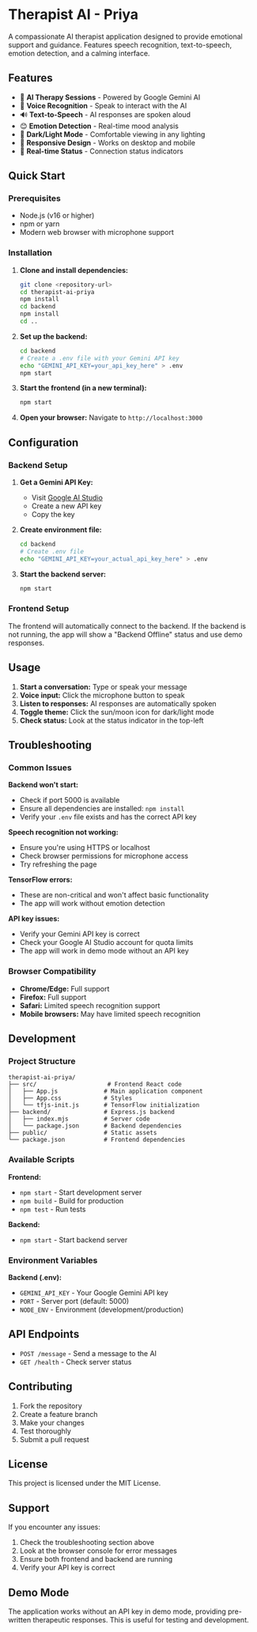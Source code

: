 # Therapist AI - Priya

A compassionate AI therapist application designed to provide emotional support and guidance. Features speech recognition, text-to-speech, emotion detection, and a calming interface.

## Features

- 🤖 **AI Therapy Sessions** - Powered by Google Gemini AI
- 🎤 **Voice Recognition** - Speak to interact with the AI
- 🔊 **Text-to-Speech** - AI responses are spoken aloud
- 😊 **Emotion Detection** - Real-time mood analysis
- 🌙 **Dark/Light Mode** - Comfortable viewing in any lighting
- 📱 **Responsive Design** - Works on desktop and mobile
- 🔄 **Real-time Status** - Connection status indicators

## Quick Start

### Prerequisites

- Node.js (v16 or higher)
- npm or yarn
- Modern web browser with microphone support

### Installation

1. **Clone and install dependencies:**
   ```bash
   git clone <repository-url>
   cd therapist-ai-priya
   npm install
   cd backend
   npm install
   cd ..
   ```

2. **Set up the backend:**
   ```bash
   cd backend
   # Create a .env file with your Gemini API key
   echo "GEMINI_API_KEY=your_api_key_here" > .env
   npm start
   ```

3. **Start the frontend (in a new terminal):**
   ```bash
   npm start
   ```

4. **Open your browser:**
   Navigate to `http://localhost:3000`

## Configuration

### Backend Setup

1. **Get a Gemini API Key:**
   - Visit [Google AI Studio](https://makersuite.google.com/app/apikey)
   - Create a new API key
   - Copy the key

2. **Create environment file:**
   ```bash
   cd backend
   # Create .env file
   echo "GEMINI_API_KEY=your_actual_api_key_here" > .env
   ```

3. **Start the backend server:**
   ```bash
   npm start
   ```

### Frontend Setup

The frontend will automatically connect to the backend. If the backend is not running, the app will show a "Backend Offline" status and use demo responses.

## Usage

1. **Start a conversation:** Type or speak your message
2. **Voice input:** Click the microphone button to speak
3. **Listen to responses:** AI responses are automatically spoken
4. **Toggle theme:** Click the sun/moon icon for dark/light mode
5. **Check status:** Look at the status indicator in the top-left

## Troubleshooting

### Common Issues

**Backend won't start:**
- Check if port 5000 is available
- Ensure all dependencies are installed: `npm install`
- Verify your `.env` file exists and has the correct API key

**Speech recognition not working:**
- Ensure you're using HTTPS or localhost
- Check browser permissions for microphone access
- Try refreshing the page

**TensorFlow errors:**
- These are non-critical and won't affect basic functionality
- The app will work without emotion detection

**API key issues:**
- Verify your Gemini API key is correct
- Check your Google AI Studio account for quota limits
- The app will work in demo mode without an API key

### Browser Compatibility

- **Chrome/Edge:** Full support
- **Firefox:** Full support
- **Safari:** Limited speech recognition support
- **Mobile browsers:** May have limited speech recognition

## Development

### Project Structure

```
therapist-ai-priya/
├── src/                    # Frontend React code
│   ├── App.js             # Main application component
│   ├── App.css            # Styles
│   └── tfjs-init.js       # TensorFlow initialization
├── backend/               # Express.js backend
│   ├── index.mjs          # Server code
│   └── package.json       # Backend dependencies
├── public/                # Static assets
└── package.json           # Frontend dependencies
```

### Available Scripts

**Frontend:**
- `npm start` - Start development server
- `npm build` - Build for production
- `npm test` - Run tests

**Backend:**
- `npm start` - Start backend server

### Environment Variables

**Backend (.env):**
- `GEMINI_API_KEY` - Your Google Gemini API key
- `PORT` - Server port (default: 5000)
- `NODE_ENV` - Environment (development/production)

## API Endpoints

- `POST /message` - Send a message to the AI
- `GET /health` - Check server status

## Contributing

1. Fork the repository
2. Create a feature branch
3. Make your changes
4. Test thoroughly
5. Submit a pull request

## License

This project is licensed under the MIT License.

## Support

If you encounter any issues:

1. Check the troubleshooting section above
2. Look at the browser console for error messages
3. Ensure both frontend and backend are running
4. Verify your API key is correct

## Demo Mode

The application works without an API key in demo mode, providing pre-written therapeutic responses. This is useful for testing and development.
